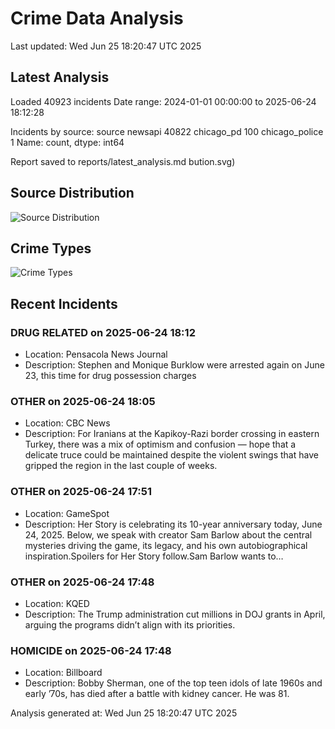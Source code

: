 # Crime Data Analysis
Last updated: Wed Jun 25 18:20:47 UTC 2025

## Latest Analysis

Loaded 40923 incidents
Date range: 2024-01-01 00:00:00 to 2025-06-24 18:12:28

Incidents by source:
source
newsapi           40822
chicago_pd          100
chicago_police        1
Name: count, dtype: int64

Report saved to reports/latest_analysis.md
bution.svg)

## Source Distribution
![Source Distribution](images/source_distribution.svg)

## Crime Types
![Crime Types](images/crime_types.svg)

## Recent Incidents

### DRUG RELATED on 2025-06-24 18:12
- Location: Pensacola News Journal
- Description: Stephen and Monique Burklow were arrested again on June 23, this time for drug possession charges


### OTHER on 2025-06-24 18:05
- Location: CBC News
- Description: For Iranians at the Kapikoy-Razi border crossing in eastern Turkey, there was a mix of optimism and confusion — hope that a delicate truce could be maintained despite the violent swings that have gripped the region in the last couple of weeks.


### OTHER on 2025-06-24 17:51
- Location: GameSpot
- Description: Her Story is celebrating its 10-year anniversary today, June 24, 2025. Below, we speak with creator Sam Barlow about the central mysteries driving the game, its legacy, and his own autobiographical inspiration.Spoilers for Her Story follow.Sam Barlow wants to…


### OTHER on 2025-06-24 17:48
- Location: KQED
- Description: The Trump administration cut millions in DOJ grants in April, arguing the programs didn’t align with its priorities.


### HOMICIDE on 2025-06-24 17:48
- Location: Billboard
- Description: Bobby Sherman, one of the top teen idols of late 1960s and early ’70s, has died after a battle with kidney cancer.  He was 81.

Analysis generated at: Wed Jun 25 18:20:47 UTC 2025
